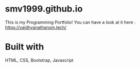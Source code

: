 # smv1999.github.io
This is my Programming Portfolio!
You can have a look at it here : 
https://vaidhyanathansm.tech/
# Built with
HTML,
CSS, Bootstrap, 
Javascript


